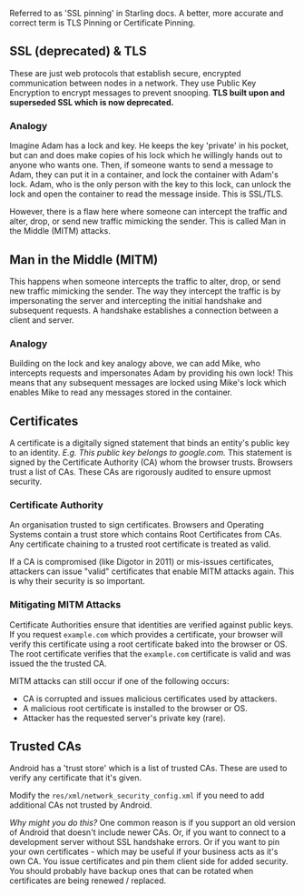 Referred to as 'SSL pinning' in Starling docs. 
A better, more accurate and correct term is TLS Pinning or Certificate Pinning.

## SSL (deprecated) & TLS

These are just web protocols that establish secure, encrypted communication between nodes in a network. They use Public Key Encryption to encrypt messages to prevent snooping. **TLS built upon and superseded SSL which is now deprecated.**
### Analogy

Imagine Adam has a lock and key. He keeps the key 'private' in his pocket, but can and does make copies of his lock which he willingly hands out to anyone who wants one.
Then, if someone wants to send a message to Adam, they can put it in a container, and lock the container with Adam's lock. Adam, who is the only person with the key to this lock, can unlock the lock and open the container to read the message inside. This is SSL/TLS.

However, there is a flaw here where someone can intercept the traffic and alter, drop, or send new traffic mimicking the sender. This is called Man in the Middle (MITM) attacks.

## Man in the Middle (MITM)

This happens when someone intercepts the traffic to alter, drop, or send new traffic mimicking the sender. The way they intercept the traffic is by impersonating the server and intercepting the initial handshake and subsequent requests.
A handshake establishes a connection between a client and server.

### Analogy

Building on the lock and key analogy above, we can add Mike, who intercepts requests and impersonates Adam by providing his own lock! This means that any subsequent messages are locked using Mike's lock which enables Mike to read any messages stored in the container.

## Certificates

A certificate is a digitally signed statement that binds an entity's public key to an identity.
*E.g. This public key belongs to google.com.*
This statement is signed by the Certificate Authority (CA) whom the browser trusts.
Browsers trust a list of CAs. These CAs are rigorously audited to ensure upmost security.

### Certificate Authority

An organisation trusted to sign certificates.
Browsers and Operating Systems contain a trust store which contains Root Certificates from CAs. Any certificate chaining to a trusted root certificate is treated as valid.

If a CA is compromised (like Digotor in 2011) or mis-issues certificates, attackers can issue "valid" certificates that enable MITM attacks again. This is why their security is so important.

### Mitigating MITM Attacks

Certificate Authorities ensure that identities are verified against public keys. If you request `example.com` which provides a certificate, your browser will verify this certificate using a root certificate baked into the browser or OS. The root certificate verifies that the `example.com` certificate is valid and was issued the the trusted CA.

MITM attacks can still occur if one of the following occurs:
- CA is corrupted and issues malicious certificates used by attackers.
- A malicious root certificate is installed to the browser or OS.
- Attacker has the requested server's private key (rare).

## Trusted CAs

Android has a 'trust store' which is a list of trusted CAs. These are used to verify any certificate that it's given.

Modify the `res/xml/network_security_config.xml` if you need to add additional CAs not trusted by Android. 

*Why might you do this?* One common reason is if you support an old version of Android that doesn't include newer CAs. Or, if you want to connect to a development server without SSL handshake errors. Or if you want to pin your own certificates - which may be useful if your business acts as it's own CA. You issue certificates and pin them client side for added security. You should probably have backup ones that can be rotated when certificates are being renewed / replaced.
